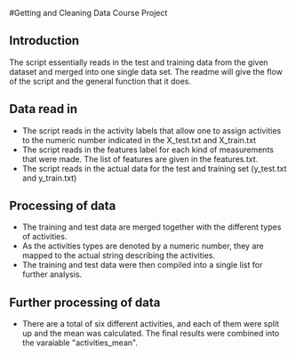 #Getting and Cleaning Data Course Project
## Introduction
The script essentially reads in the test and training data from the given dataset and merged into one single data set. The readme will give the flow of the script and the general function that it does.

## Data read in
- The script reads in the activity labels that allow one to assign activities to the numeric number indicated in the X_test.txt and X_train.txt
- The script reads in the features label for each kind of measurements that were made. The list of features are given in the features.txt.
- The script reads in the actual data for the test and training set (y_test.txt and y_train.txt)

## Processing of data
- The training and test data are merged together with the different types of activities.
- As the activities types are denoted by a numeric number, they are mapped to the actual string describing the activities.
- The training and test data were then compiled into a single list for further analysis.

## Further processing of data
- There are a total of six different activities, and each of them were split up and the mean was calculated. The final results were combined into the varaiable "activities_mean".
